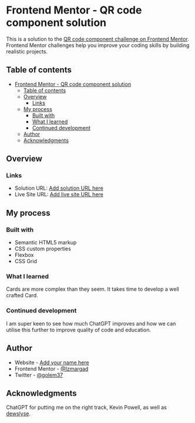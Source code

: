 # Frontend Mentor - QR code component solution

This is a solution to the [QR code component challenge on Frontend Mentor](https://www.frontendmentor.io/challenges/qr-code-component-iux_sIO_H). Frontend Mentor challenges help you improve your coding skills by building realistic projects. 

## Table of contents

- [Frontend Mentor - QR code component solution](#frontend-mentor---qr-code-component-solution)
  - [Table of contents](#table-of-contents)
  - [Overview](#overview)
    - [Links](#links)
  - [My process](#my-process)
    - [Built with](#built-with)
    - [What I learned](#what-i-learned)
    - [Continued development](#continued-development)
  - [Author](#author)
  - [Acknowledgments](#acknowledgments)


## Overview


### Links

- Solution URL: [Add solution URL here](https://your-solution-url.com)
- Live Site URL: [Add live site URL here](https://your-live-site-url.com)

## My process

### Built with

- Semantic HTML5 markup
- CSS custom properties
- Flexbox
- CSS Grid

### What I learned

Cards are more complex than they seem.
It takes time to develop a well crafted Card.

### Continued development

I am super keen to see how much ChatGPT improves and how we can utilise this further to improve quality of code and education.

## Author

- Website - [Add your name here](https://izzi.ink)
- Frontend Mentor - [@Izmargad](https://www.frontendmentor.io/profile/Izmargad)
- Twitter - [@golem37](https://www.twitter.com/golem37)

## Acknowledgments

ChatGPT for putting me on the right track, Kevin Powell, as well as [dewslyse](https://dewslyse.github.io/FEM_Solutions/).
